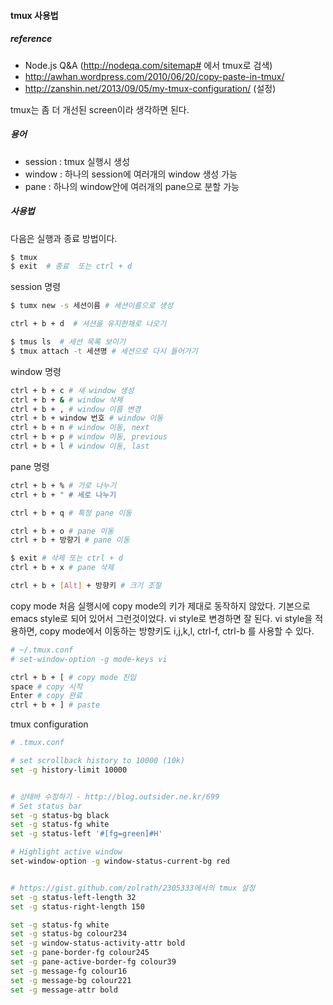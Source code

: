 #### tmux 사용법
##### reference
 - Node.js Q&A (http://nodeqa.com/sitemap# 에서 tmux로 검색)
 - http://awhan.wordpress.com/2010/06/20/copy-paste-in-tmux/
 - http://zanshin.net/2013/09/05/my-tmux-configuration/ (설정)
 
tmux는 좀 더 개선된 screen이라 생각하면 된다.

##### 용어
 - session : tmux 실행시 생성
 - window : 하나의 session에 여러개의 window 생성 가능
 - pane : 하나의 window안에 여러개의 pane으로 분할 가능

##### 사용법
다음은 실행과 종료 방법이다.
```bash
$ tmux
$ exit  # 종료  또는 ctrl + d
```

session 명령
```bash
$ tumx new -s 세션이름 # 세션이름으로 생성 

ctrl + b + d  # 셔션을 유지한채로 나오기

$ tmus ls  # 세션 목록 보이기
$ tmux attach -t 세션명 # 세션으로 다시 들어가기
```

window 명령
```bash
ctrl + b + c # 새 window 생성
ctrl + b + & # window 삭제
ctrl + b + , # window 이름 변경
ctrl + b + window 번호 # window 이동
ctrl + b + n # window 이동, next
ctrl + b + p # window 이동, previous
ctrl + b + l # window 이동, last
```

pane 명령
```bash
ctrl + b + % # 가로 나누기
ctrl + b + " # 세로 나누기
```
```bash
ctrl + b + q # 특정 pane 이동

ctrl + b + o # pane 이동
ctrl + b + 방향기 # pane 이동

$ exit # 삭제 또는 ctrl + d
ctrl + b + x # pane 삭제

ctrl + b + [Alt] + 방향키 # 크기 조절
```

copy mode
처음 실행시에 copy mode의 키가 제대로 동작하지 않았다. 기본으로 emacs style로 되어 있어서 그런것이었다. vi style로 변경하면 잘 된다.
vi style을 적용하면, copy mode에서 이동하는 방향키도 i,j,k,l, ctrl-f, ctrl-b 를 사용할 수 있다.
```bash
# ~/.tmux.conf
# set-window-option -g mode-keys vi

ctrl + b + [ # copy mode 진입
space # copy 시작
Enter # copy 완료
ctrl + b + ] # paste
```

tmux configuration
```bash
# .tmux.conf

# set scrollback history to 10000 (10k)
set -g history-limit 10000


# 상태바 수정하기 - http://blog.outsider.ne.kr/699
# Set status bar
set -g status-bg black
set -g status-fg white
set -g status-left '#[fg=green]#H'

# Highlight active window
set-window-option -g window-status-current-bg red


# https://gist.github.com/zolrath/2305333에서의 tmux 설정
set -g status-left-length 32
set -g status-right-length 150

set -g status-fg white
set -g status-bg colour234
set -g window-status-activity-attr bold
set -g pane-border-fg colour245
set -g pane-active-border-fg colour39
set -g message-fg colour16
set -g message-bg colour221
set -g message-attr bold


```

